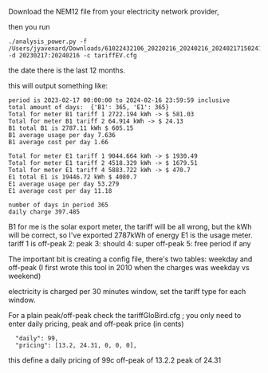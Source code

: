 Download the NEM12 file from your electricity network provider, 

then you run

```
./analysis_power.py -f /Users/jyavenard/Downloads/61022432106_20220216_20240216_20240217150241_CITIPOWER_DETAILED.csv -d 20230217:20240216 -c tariffEV.cfg
```


the date there is the last 12 months.

this will output something like:

```
period is 2023-02-17 00:00:00 to 2024-02-16 23:59:59 inclusive
total amount of days:  {'B1': 365, 'E1': 365}
Total for meter B1 tariff 1 2722.194 kWh -> $ 581.03
Total for meter B1 tariff 2 64.914 kWh -> $ 24.13
B1 total B1 is 2787.11 kWh $ 605.15
B1 average usage per day 7.636
B1 average cost per day 1.66

Total for meter E1 tariff 1 9044.664 kWh -> $ 1930.49
Total for meter E1 tariff 2 4518.329 kWh -> $ 1679.51
Total for meter E1 tariff 4 5883.722 kWh -> $ 470.7
E1 total E1 is 19446.72 kWh $ 4080.7
E1 average usage per day 53.279
E1 average cost per day 11.18

number of days in period 365
daily charge 397.485
```

B1 for me is the solar export meter, the tariff will be all wrong, but the kWh will be correct, so I've exported 2787kWh of energy
E1 is the usage meter.
tariff 1 is off-peak
2: peak
3: should
4: super off-peak
5: free period if any

The important bit is creating a config file, there's two tables: weekday and off-peak (I first wrote this tool in 2010 when the charges was weekday vs weekend)

electricity is charged per 30 minutes window, set the tariff type for each window.

For a plain peak/off-peak check the tariffGloBird.cfg ; you only need to enter daily pricing, peak and off-peak price (in cents)

```
  "daily": 99,
  "pricing": [13.2, 24.31, 0, 0, 0],
```

this define a daily pricing of 99c
off-peak of 13.2.2
peak of 24.31
